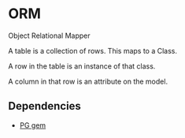 # ORM

Object Relational Mapper

A table is a collection of rows. This maps to a Class.

A row in the table is an instance of that class.

A column in that row is an attribute on the model.

## Dependencies

* [PG gem](https://deveiate.org/code/pg/)
